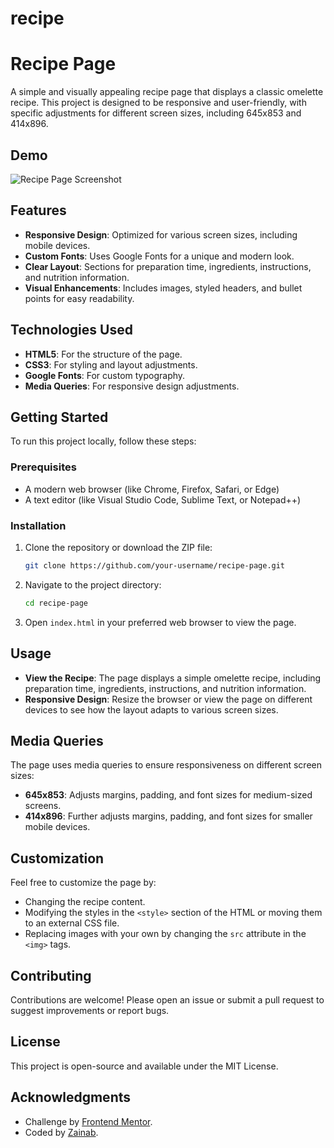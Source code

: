 # recipe
# Recipe Page

A simple and visually appealing recipe page that displays a classic omelette recipe. This project is designed to be responsive and user-friendly, with specific adjustments for different screen sizes, including 645x853 and 414x896.

## Demo

![Recipe Page Screenshot](./assets/images/recipe-page-screenshot.png)

## Features

- **Responsive Design**: Optimized for various screen sizes, including mobile devices.
- **Custom Fonts**: Uses Google Fonts for a unique and modern look.
- **Clear Layout**: Sections for preparation time, ingredients, instructions, and nutrition information.
- **Visual Enhancements**: Includes images, styled headers, and bullet points for easy readability.

## Technologies Used

- **HTML5**: For the structure of the page.
- **CSS3**: For styling and layout adjustments.
- **Google Fonts**: For custom typography.
- **Media Queries**: For responsive design adjustments.

## Getting Started

To run this project locally, follow these steps:

### Prerequisites

- A modern web browser (like Chrome, Firefox, Safari, or Edge)
- A text editor (like Visual Studio Code, Sublime Text, or Notepad++)

### Installation

1. Clone the repository or download the ZIP file:

    ```bash
    git clone https://github.com/your-username/recipe-page.git
    ```

2. Navigate to the project directory:

    ```bash
    cd recipe-page
    ```

3. Open `index.html` in your preferred web browser to view the page.

## Usage

- **View the Recipe**: The page displays a simple omelette recipe, including preparation time, ingredients, instructions, and nutrition information.
- **Responsive Design**: Resize the browser or view the page on different devices to see how the layout adapts to various screen sizes.

## Media Queries

The page uses media queries to ensure responsiveness on different screen sizes:

- **645x853**: Adjusts margins, padding, and font sizes for medium-sized screens.
- **414x896**: Further adjusts margins, padding, and font sizes for smaller mobile devices.

## Customization

Feel free to customize the page by:

- Changing the recipe content.
- Modifying the styles in the `<style>` section of the HTML or moving them to an external CSS file.
- Replacing images with your own by changing the `src` attribute in the `<img>` tags.

## Contributing

Contributions are welcome! Please open an issue or submit a pull request to suggest improvements or report bugs.

## License

This project is open-source and available under the MIT License.

## Acknowledgments

- Challenge by [Frontend Mentor](https://www.frontendmentor.io?ref=challenge).
- Coded by [Zainab](#).

